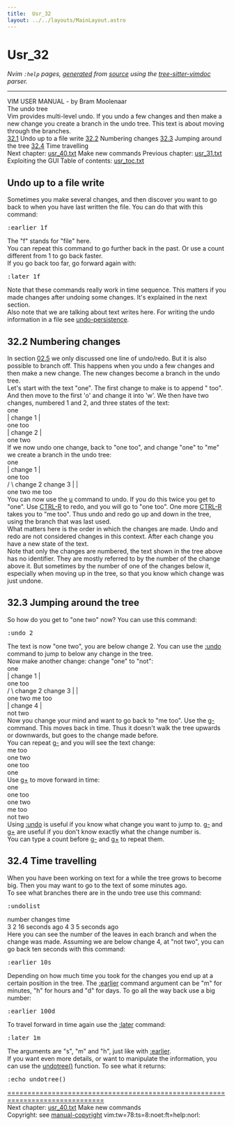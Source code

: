```yaml
---
title:  Usr_32
layout: ../../layouts/MainLayout.astro
---
```


  <a name="usr_32.txt"></a><a name="32.1"></a><h1> Usr_32</h1>
  <p>
    <i>
    Nvim <code>:help</code> pages, <a href="https://github.com/neovim/neovim/blob/master/scripts/gen_help_html.lua">generated</a>
    from <a href="https://github.com/neovim/neovim/blob/master/runtime/doc/usr_32.txt">source</a>
    using the <a href="https://github.com/neovim/tree-sitter-vimdoc">tree-sitter-vimdoc</a> parser.
    </i>
  </p>
  <hr>
  <div class="old-help-para">		     VIM USER MANUAL - by Bram Moolenaar</div>
<div class="old-help-para">			      The undo tree</div>
<div class="old-help-para">Vim provides multi-level undo.  If you undo a few changes and then make a new
change you create a branch in the undo tree.  This text is about moving
through the branches.</div>
<div class="old-help-para"><a href="usr_32.html#32.1">32.1</a>  	Undo up to a file write
<a href="usr_32.html#32.2">32.2</a>  	Numbering changes
<a href="usr_32.html#32.3">32.3</a>  	Jumping around the tree
<a href="usr_32.html#32.4">32.4</a>  	Time travelling</div>
<div class="old-help-para">     Next chapter: <a href="usr_40.html#usr_40.txt">usr_40.txt</a>  Make new commands
 Previous chapter: <a href="usr_31.html#usr_31.txt">usr_31.txt</a>  Exploiting the GUI
Table of contents: <a href="usr_toc.html#usr_toc.txt">usr_toc.txt</a></div>
<div class="old-help-para"><h2 class="help-heading">	Undo up to a file write</h2></div>
<div class="old-help-para">Sometimes you make several changes, and then discover you want to go back to
when you have last written the file.  You can do that with this command:<pre>:earlier 1f</pre>
The "f" stands for "file" here.</div>
<div class="old-help-para">You can repeat this command to go further back in the past.  Or use a count
different from 1 to go back faster.</div>
<div class="old-help-para">If you go back too far, go forward again with:<pre>:later 1f</pre>
Note that these commands really work in time sequence.  This matters if you
made changes after undoing some changes.  It's explained in the next section.</div>
<div class="old-help-para">Also note that we are talking about text writes here.  For writing the undo
information in a file see <a href="undo.html#undo-persistence">undo-persistence</a>.</div>
<div class="old-help-para"><h2 class="help-heading"><span class="help-heading-tags"><a name="32.2"></a><span class="help-tag">32.2</span>  	Numbering changes</span></h2></div>
<div class="old-help-para">In section <a href="usr_02.html#02.5">02.5</a> we only discussed one line of undo/redo.  But it is also
possible to branch off.  This happens when you undo a few changes and then
make a new change.  The new changes become a branch in the undo tree.</div>
<div class="old-help-para">Let's start with the text "one".  The first change to make is to append
" too".  And then move to the first 'o' and change it into 'w'.  We then have
two changes, numbered 1 and 2, and three states of the text:</div>
<div class="old-help-para"><div class="help-column_heading">		one</div>		 |
	      change 1
		 |
<div class="help-column_heading">	      one too</div>		 |
	      change 2
		 |
<div class="help-column_heading">	      one two</div></div>
<div class="old-help-para">If we now undo one change, back to "one too", and change "one" to "me" we
create a branch in the undo tree:</div>
<div class="old-help-para"><div class="help-column_heading">		one</div>		 |
	      change 1
		 |
<div class="help-column_heading">	      one too</div>	      /     \
	 change 2  change 3
	    |	      |
<div class="help-column_heading">	 one two    me too</div></div>
<div class="old-help-para">You can now use the <a href="undo.html#u">u</a> command to undo.  If you do this twice you get to
"one".  Use <a href="undo.html#CTRL-R">CTRL-R</a> to redo, and you will go to "one too".  One more <a href="undo.html#CTRL-R">CTRL-R</a>
takes you to "me too".  Thus undo and redo go up and down in the tree, using
the branch that was last used.</div>
<div class="old-help-para">What matters here is the order in which the changes are made.  Undo and redo
are not considered changes in this context.  After each change you have a new
state of the text.</div>
<div class="old-help-para">Note that only the changes are numbered, the text shown in the tree above has
no identifier.  They are mostly referred to by the number of the change above
it.  But sometimes by the number of one of the changes below it, especially
when moving up in the tree, so that you know which change was just undone.</div>
<div class="old-help-para"><h2 class="help-heading"><span class="help-heading-tags"><a name="32.3"></a><span class="help-tag">32.3</span>  	Jumping around the tree</span></h2></div>
<div class="old-help-para">So how do you get to "one two" now?  You can use this command:<pre>:undo 2</pre>
The text is now "one two", you are below change 2.  You can use the <a href="undo.html#%3Aundo">:undo</a>
command to jump to below any change in the tree.</div>
<div class="old-help-para">Now make another change: change "one" to "not":</div>
<div class="old-help-para"><div class="help-column_heading">		one</div>		 |
	      change 1
		 |
<div class="help-column_heading">	      one too</div>	      /     \
	 change 2  change 3
	    |	      |
<div class="help-column_heading">	 one two    me too</div>	    |
	 change 4
	    |
<div class="help-column_heading">	 not two</div></div>
<div class="old-help-para">Now you change your mind and want to go back to "me too".  Use the <a href="undo.html#g-">g-</a>
command.  This moves back in time.  Thus it doesn't walk the tree upwards or
downwards, but goes to the change made before.</div>
<div class="old-help-para">You can repeat <a href="undo.html#g-">g-</a> and you will see the text change:
<div class="help-column_heading">	me too</div><div class="help-column_heading">	one two</div><div class="help-column_heading">	one too</div><div class="help-column_heading">	one</div></div>
<div class="old-help-para">Use <a href="undo.html#g%2B">g+</a> to move forward in time:
<div class="help-column_heading">	one</div><div class="help-column_heading">	one too</div><div class="help-column_heading">	one two</div><div class="help-column_heading">	me too</div><div class="help-column_heading">	not two</div></div>
<div class="old-help-para">Using <a href="undo.html#%3Aundo">:undo</a> is useful if you know what change you want to jump to.  <a href="undo.html#g-">g-</a> and
<a href="undo.html#g%2B">g+</a> are useful if you don't know exactly what the change number is.</div>
<div class="old-help-para">You can type a count before <a href="undo.html#g-">g-</a> and <a href="undo.html#g%2B">g+</a> to repeat them.</div>
<div class="old-help-para"><h2 class="help-heading"><span class="help-heading-tags"><a name="32.4"></a><span class="help-tag">32.4</span>  	Time travelling</span></h2></div>
<div class="old-help-para">When you have been working on text for a while the tree grows to become big.
Then you may want to go to the text of some minutes ago.</div>
<div class="old-help-para">To see what branches there are in the undo tree use this command:<pre>:undolist</pre></div>
<div class="old-help-para"><div class="help-column_heading">	number changes  time</div>	     3       2  16 seconds ago
	     4       3  5 seconds ago</div>
<div class="old-help-para">Here you can see the number of the leaves in each branch and when the change
was made.  Assuming we are below change 4, at "not two", you can go back ten
seconds with this command:<pre>:earlier 10s</pre>
Depending on how much time you took for the changes you end up at a certain
position in the tree.  The <a href="undo.html#%3Aearlier">:earlier</a> command argument can be "m" for minutes,
"h" for hours and "d" for days.  To go all the way back use a big number:<pre>:earlier 100d</pre>
To travel forward in time again use the <a href="undo.html#%3Alater">:later</a> command:<pre>:later 1m</pre>
The arguments are "s", "m" and "h", just like with <a href="undo.html#%3Aearlier">:earlier</a>.</div>
<div class="old-help-para">If you want even more details, or want to manipulate the information, you can
use the <a href="builtin.html#undotree()">undotree()</a> function.  To see what it returns:<pre>:echo undotree()</pre>
<a class="parse-error" target="_blank" title="Report bug... (parse error)" href="https://github.com/neovim/tree-sitter-vimdoc/issues/new?labels=bug&amp;title=parse+error%3A+usr_32.txt+&amp;body=Found+%60tree-sitter-vimdoc%60+parse+error+at%3A+https://neovim.io/doc/user/usr_32.html%0D%0DContext%3A%0D%0D%60%60%60%0D%0A%09%3Aecho%20undotree()%0A%0A%3D%3D%3D%3D%3D%3D%3D%3D%3D%3D%3D%3D%3D%3D%3D%3D%3D%3D%3D%3D%3D%3D%3D%3D%3D%3D%3D%3D%3D%3D%3D%3D%3D%3D%3D%3D%3D%3D%3D%3D%3D%3D%3D%3D%3D%3D%3D%3D%3D%3D%3D%3D%3D%3D%3D%3D%3D%3D%3D%3D%3D%3D%3D%3D%3D%3D%3D%3D%3D%3D%3D%3D%3D%3D%3D%3D%3D%3D%0A%0ANext%20chapter%3A%20%7Cusr_40.txt%7C%20%20Make%20new%20commands%0A%0ACopyright%3A%20see%20%7Cmanual-copyright%7C%20%20vim%3Atw%3D78%3Ats%3D8%3Anoet%3Aft%3Dhelp%3Anorl%3A%0D%60%60%60">==============================================================================</a></div>
<div class="old-help-para">Next chapter: <a href="usr_40.html#usr_40.txt">usr_40.txt</a>  Make new commands</div>
<div class="old-help-para">Copyright: see <a href="usr_01.html#manual-copyright">manual-copyright</a>  vim:tw=78:ts=8:noet:ft=help:norl:</div>

  
  